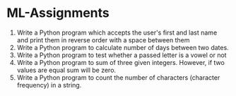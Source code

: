 # ML-Assignments

1. Write a Python program which accepts the user's first and last name and print them in reverse order with a space between them
2. Write a Python program to calculate number of days between two dates.
3. Write a Python program to test whether a passed letter is a vowel or not
4. Write a Python program to sum of three given integers. However, if two values are equal sum will be zero.
5. Write a Python program to count the number of characters (character frequency) in a string.
